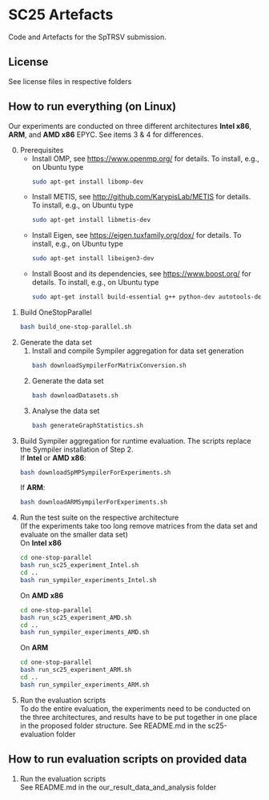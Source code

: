 # SC25 Artefacts

Code and Artefacts for the SpTRSV submission. 

## License
See license files in respective folders

## How to run everything (on Linux)

Our experiments are conducted on three different architectures **Intel x86**, **ARM**, and **AMD x86** EPYC. See items 3 & 4 for differences. 

0. Prerequisites
   - Install OMP, see https://www.openmp.org/ for details.
      To install, e.g., on Ubuntu type
      ```bash
      sudo apt-get install libomp-dev
      ```
   - Install METIS, see http://github.com/KarypisLab/METIS for details.
      To install, e.g., on Ubuntu type
      ```bash
      sudo apt-get install libmetis-dev
      ```
   - Install Eigen, see https://eigen.tuxfamily.org/dox/ for details.
      To install, e.g., on Ubuntu type
      ```bash
      sudo apt-get install libeigen3-dev
      ```
   - Install Boost and its dependencies, see https://www.boost.org/ for details.
     To install, e.g., on Ubuntu type
     ```bash
     sudo apt-get install build-essential g++ python-dev autotools-dev libicu-dev libbz2-dev libboost-all-dev
     ```
1. Build OneStopParallel
   <!-- See README.md in one-stop-parallel folder -->
   ```bash
   bash build_one-stop-parallel.sh
   ```
2. Generate the data set
   1. Install and compile Sympiler aggregation for data set generation
      ```bash
      bash downloadSympilerForMatrixConversion.sh
      ```
   2. Generate the data set
      ```bash
      bash downloadDatasets.sh
      ```
   3. Analyse the data set
      ```bash
      bash generateGraphStatistics.sh
      ```
3. Build Sympiler aggregation for runtime evaluation. The scripts replace the Sympiler installation of Step 2.\
   If **Intel** or **AMD x86**:
   ```bash
   bash downloadSpMPSympilerForExperiments.sh
   ```
   If **ARM**:
   ```bash
   bash downloadARMSympilerForExperiments.sh
   ```
4.  Run the test suite on the respective architecture\
   (If the experiments take too long remove matrices from the data set and evaluate on the smaller data set) \
   On **Intel x86**
    ```bash
    cd one-stop-parallel
    bash run_sc25_experiment_Intel.sh
    cd ..
    bash run_sympiler_experiments_Intel.sh
    ```
    On **AMD x86**
    ```bash
    cd one-stop-parallel
    bash run_sc25_experiment_AMD.sh
    cd ..
    bash run_sympiler_experiments_AMD.sh
    ```
    On **ARM**
    ```bash
    cd one-stop-parallel
    bash run_sc25_experiment_ARM.sh
    cd ..
    bash run_sympiler_experiments_ARM.sh
    ```
5.  Run the evaluation scripts\
    To do the entire evaluation, the experiments need to be conducted on the three architectures, and results have to be put together in one place in the proposed folder structure.
    See README.md in the sc25-evaluation folder 

## How to run evaluation scripts on provided data

1.  Run the evaluation scripts\
    See README.md in the our_result_data_and_analysis folder

